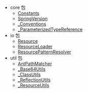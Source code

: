 * core 包
    * [Constants](spring-core/core/Constants.md)
    * [SpringVersion](spring-core/core/SpringVersion.md)
    * [_Conventions](spring-core/core/Conventions.md)
    * [_ParameterizedTypeReference](spring-core/core/ParameterizedTypeReference.md)
* io 包
    * [Resource](spring-core/io/Resource.md)
    * [ResourceLoader](spring-core/io/ResourceLoader.md)
    * [ResourcePatternResolver](spring-core/io/ResourcePatternResolver.md)
* util 包
    * [AntPathMatcher](spring-core/util/AntPathMatcher.md)
    * [_Base64Utils](spring-core/util/Base64Utils.md)
    * [_ClassUtils](spring-core/util/ClassUtils.md)
    * [_ReflectionUtils](spring-core/util/ReflectionUtils.md)
    * [_ResourceUtils](spring-core/util/ResourceUtils.md)
